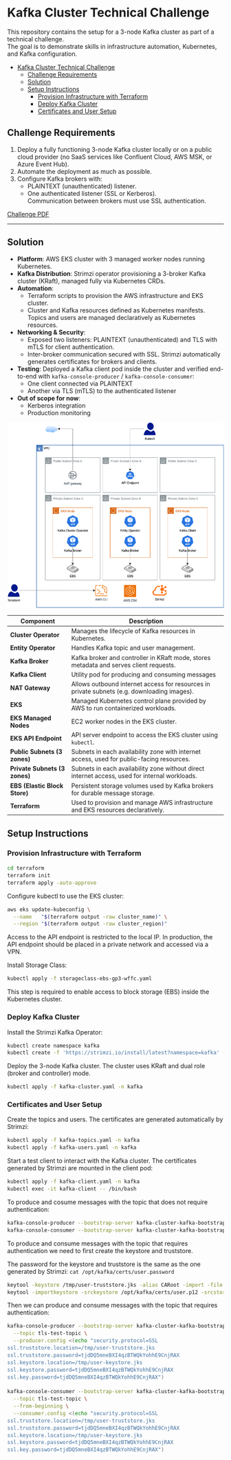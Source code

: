 # Kafka Cluster Technical Challenge

This repository contains the setup for a 3-node Kafka cluster as part of a technical challenge.  
The goal is to demonstrate skills in infrastructure automation, Kubernetes, and Kafka configuration.

<!-- TOC -->
* [Kafka Cluster Technical Challenge](#kafka-cluster-technical-challenge)
  * [Challenge Requirements](#challenge-requirements)
  * [Solution](#solution-)
  * [Setup Instructions](#setup-instructions)
    * [Provision Infrastructure with Terraform](#provision-infrastructure-with-terraform)
    * [Deploy Kafka Cluster](#deploy-kafka-cluster)
    * [Certificates and User Setup](#certificates-and-user-setup)
<!-- TOC -->

## Challenge Requirements

1. Deploy a fully functioning 3-node Kafka cluster locally or on a public cloud provider (no SaaS services like Confluent Cloud, AWS MSK, or Azure Event Hub).
2. Automate the deployment as much as possible.
3. Configure Kafka brokers with:
    - PLAINTEXT (unauthenticated) listener.
    - One authenticated listener (SSL or Kerberos).  
      Communication between brokers must use SSL authentication.

[Challenge PDF](./DevOps-Exercise-Kafka-Generic.pdf)


---

## Solution 

- **Platform**: AWS EKS cluster with 3 managed worker nodes running Kubernetes.
- **Kafka Distribution**: Strimzi operator provisioning a 3-broker Kafka cluster (KRaft), managed fully via Kubernetes CRDs.
- **Automation**: 
  - Terraform scripts to provision the AWS infrastructure and EKS cluster.
  - Cluster and Kafka resources defined as Kubernetes manifests. Topics and users are managed declaratively as Kubernetes resources.
- **Networking & Security**:
   - Exposed two listeners: PLAINTEXT (unauthenticated) and TLS with mTLS for client authentication.
   - Inter-broker communication secured with SSL. Strimzi automatically generates certificates for brokers and clients.
- **Testing**: Deployed a Kafka client pod inside the cluster and verified end-to-end with `kafka-console-producer` / `kafka-console-consumer`:
   - One client connected via PLAINTEXT
   - Another via TLS (mTLS) to the authenticated listener
- **Out of scope for now**:
   - Kerberos integration
   - Production monitoring

![alt text](diagram.png)

| Component                     | Description                                                                                    |
|-------------------------------|------------------------------------------------------------------------------------------------|
| **Cluster Operator**          | Manages the lifecycle of Kafka resources in Kubernetes.                                        |
| **Entity Operator**           | Handles Kafka topic and user management.                                                       |
| **Kafka Broker**              | Kafka broker and controller in KRaft mode, stores metadata and serves client requests.         |
| **Kafka Client**              | Utility pod for producing and consuming messages                                               |
| **NAT Gateway**               | Allows outbound internet access for resources in private subnets (e.g. downloading images).    |
| **EKS**                       | Managed Kubernetes control plane provided by AWS to run containerized workloads.               |
| **EKS Managed Nodes**         | EC2 worker nodes in the EKS cluster.                                                           |
| **EKS API Endpoint**          | API server endpoint to access the EKS cluster using `kubectl`.                                 |
| **Public Subnets (3 zones)**  | Subnets in each availability zone with internet access, used for public-facing resources.      |
| **Private Subnets (3 zones)** | Subnets in each availability zone without direct internet access, used for internal workloads. |
| **EBS (Elastic Block Store)** | Persistent storage volumes used by Kafka brokers for durable message storage.                  |
| **Terraform**                 | Used to provision and manage AWS infrastructure and EKS resources declaratively.               |


## Setup Instructions

### Provision Infrastructure with Terraform

```bash
cd terraform
terraform init
terraform apply -auto-approve
```

Configure kubectl to use the EKS cluster:
```bash
aws eks update-kubeconfig \
  --name   "$(terraform output -raw cluster_name)" \
  --region "$(terraform output -raw cluster_region)"
```
Access to the API endpoint is restricted to the local IP. In production, the API endpoint should be placed in a private network and accessed via a VPN.

Install Storage Class:
```bash
kubectl apply -f storageclass-ebs-gp3-wffc.yaml
```
This step is required to enable access to block storage (EBS) inside the Kubernetes cluster.

### Deploy Kafka Cluster

Install the Strimzi Kafka Operator:
```bash
kubectl create namespace kafka
kubectl create -f 'https://strimzi.io/install/latest?namespace=kafka' -n kafka
```

Deploy the 3-node Kafka cluster. The cluster uses KRaft and dual role (broker and controller) mode.
```bash
kubectl apply -f kafka-cluster.yaml -n kafka
```


### Certificates and User Setup

Create the topics and users. The certificates are generated automatically by Strimzi:
```bash
kubectl apply -f kafka-topics.yaml -n kafka
kubectl apply -f kafka-users.yaml -n kafka
```

Start a test client to interact with the Kafka cluster. The certificates generated by Strimzi are mounted in the client pod:
```bash
kubectl apply -f kafka-client.yaml -n kafka
kubectl exec -it kafka-client -- /bin/bash
```

To produce and cosume messages with the topic that does not require authentication:
```bash
kafka-console-producer --bootstrap-server kafka-cluster-kafka-bootstrap:9092 --topic unauthenticated-topic
kafka-console-consumer --bootstrap-server kafka-cluster-kafka-bootstrap:9092 --topic unauthenticated-topic --from-beginning
```

To produce and consume messages with the topic that requires authentication we need to first create the keystore and truststore.

The password for the keystore and truststore is the same as the one generated by Strimzi: `cat /opt/kafka/certs/user.password`

```bash
keytool -keystore /tmp/user-truststore.jks -alias CARoot -import -file /opt/kafka/ca/ca.crt
keytool -importkeystore -srckeystore /opt/kafka/certs/user.p12 -srcstoretype pkcs12 -destkeystore /tmp/user-keystore.jks -deststoretype jks
```

Then we can produce and consume messages with the topic that requires authentication:
```bash
kafka-console-producer --bootstrap-server kafka-cluster-kafka-bootstrap:9093 \
  --topic tls-test-topic \
  --producer.config <(echo "security.protocol=SSL
ssl.truststore.location=/tmp/user-truststore.jks
ssl.truststore.password=tjdDQ5mneBXI4qzBTWQkYohhE9CnjRAX
ssl.keystore.location=/tmp/user-keystore.jks
ssl.keystore.password=tjdDQ5mneBXI4qzBTWQkYohhE9CnjRAX
ssl.key.password=tjdDQ5mneBXI4qzBTWQkYohhE9CnjRAX")

kafka-console-consumer --bootstrap-server kafka-cluster-kafka-bootstrap:9093 \
  --topic tls-test-topic \
  --from-beginning \
  --consumer.config <(echo "security.protocol=SSL
ssl.truststore.location=/tmp/user-truststore.jks
ssl.truststore.password=tjdDQ5mneBXI4qzBTWQkYohhE9CnjRAX
ssl.keystore.location=/tmp/user-keystore.jks
ssl.keystore.password=tjdDQ5mneBXI4qzBTWQkYohhE9CnjRAX
ssl.key.password=tjdDQ5mneBXI4qzBTWQkYohhE9CnjRAX")
```